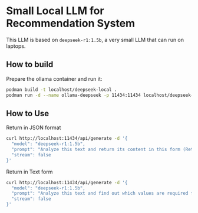 # Small Local LLM for Recommendation System

This LLM is based on `deepseek-r1:1.5b`, a very small LLM that can run on laptops.

## How to build

Prepare the ollama container and run it:
```bash
podman build -t localhost/deepseek-local .
podman run -d --name ollama-deepseek -p 11434:11434 localhost/deepseek-local
```

## How to Use

Return in JSON format

```bash
curl http://localhost:11434/api/generate -d '{
  "model": "deepseek-r1:1.5b",
  "prompt": "Analyze this text and return its content in this form (Return only the JSON, nothing else, no explanation!):\n{\"preferredSpiciness\": 1-5,\"preferredCrunchiness\": 1-5,\"form\": \"CYLINDRIC or BALL or DISC or OTHER\",\"vegan\": true or false}\n\nI like my croquettes rather soft and a bit hot. Im for the classic form of a croquette.",
  "stream": false
}'
```

Return in Text form

```bash
curl http://localhost:11434/api/generate -d '{
  "model": "deepseek-r1:1.5b",
  "prompt": "Analyze this text and find out which values are required for preferredSpiciness (number from 1 to 5), preferredCrunchiness (number from 1-5), vegan (true or false), and form (CYLINDRIC, BALL, DISK or OTHER). Return only preferredSpiciness, preferredCrunchiness, vegan, and form along with their values, no explanation.\n\nThis is the text: I like my croquettes rather soft and a bit hot. Im for the classic form of a croquette.",
  "stream": false
}'
```